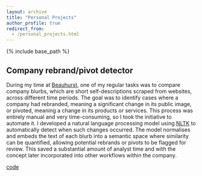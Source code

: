 ```yaml
---
layout: archive
title: "Personal Projects"
author_profile: true
redirect_from:
  - /personal_projects.html
---
```



{% include base_path %}


## Company rebrand/pivot detector
During my time at [Beauhurst](https://www.beauhurst.com/), one of my regular tasks was to compare company blurbs, which are short self-descriptions scraped from websites, across different time periods. The goal was to identify cases where a company had rebranded, meaning a significant change in its public image, or pivoted, meaning a change in its products or services. This process was entirely manual and very time-consuming, so I took the initiative to automate it. I developed a natural language processing model using [NLTK](https://www.nltk.org/) to automatically detect when such changes occurred. The model normalises and embeds the text of each blurb into a semantic space where similarity can be quantified, allowing potential rebrands or pivots to be flagged for review. This saved a substantial amount of analyst time and with the concept later incorporated into other workflows within the company.

[code](https://github.com/dominicjbroadbent/pr_detector)
